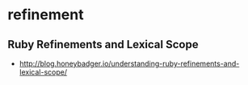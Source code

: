 # refinement

## Ruby Refinements and Lexical Scope
- http://blog.honeybadger.io/understanding-ruby-refinements-and-lexical-scope/
